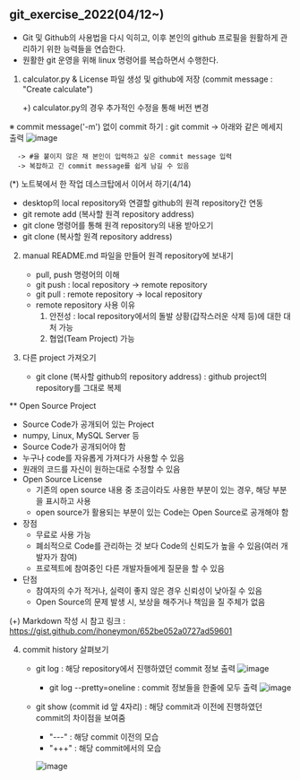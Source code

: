 ## git_exercise_2022(04/12~)

* Git 및 Github의 사용법을 다시 익히고, 이후 본인의 github 프로필을 원활하게 관리하기 위한 능력들을 연습한다.
* 원활한 git 운영을 위해 linux 명령어를 복습하면서 수행한다.

1. calculator.py & License 파일 생성 및 github에 저장 (commit message : "Create calculate")

   +) calculator.py의 경우 추가적인 수정을 통해 버전 변경

 ※ commit message('-m') 없이 commit 하기 : git commit -> 아래와 같은 메세지 출력
      ![image](https://user-images.githubusercontent.com/79882248/163896398-719fac5f-16e4-4f83-874d-1e059768d78b.png)
      
      -> #을 붙이지 않은 채 본인이 입력하고 싶은 commit message 입력
      -> 복잡하고 긴 commit message를 쉽게 남길 수 있음
      
(*) 노트북에서 한 작업 데스크탑에서 이어서 하기(4/14)
   - desktop의 local repository와 연결할 github의 원격 repository간 연동
   - git remote add (복사할 원격 repository address)
   - git clone 명령어를 통해 원격 repository의 내용 받아오기
   - git clone (복사할 원격 repository address)

2. manual README.md 파일을 만들어 원격 repository에 보내기
   - pull, push 명령어의 이해
   - git push : local repository → remote repository
   - git pull : remote repository → local repository
   - remote repository 사용 이유
     1. 안전성 : local repository에서의 돌발 상황(갑작스러운 삭제 등)에 대한 대처 가능
     2. 협업(Team Project) 가능

3. 다른 project 가져오기
   - git clone (복사할 github의 repository address) : github project의 repository를 그대로 복제

** Open Source Project
   - Source Code가 공개되어 있는 Project
   - numpy, Linux, MySQL Server 등
   - Source Code가 공개되어야 함
   - 누구나 code를 자유롭게 가져다가 사용할 수 있음
   - 원래의 코드를 자신이 원하는대로 수정할 수 있음
   - Open Source License
      - 기존의 open source 내용 중 조금이라도 사용한 부분이 있는 경우, 해당 부분을 표시하고 사용
      - open source가 활용되는 부분이 있는 Code는 Open Source로 공개해야 함
   - 장점
      - 무료로 사용 가능
      - 폐쇠적으로 Code를 관리하는 것 보다 Code의 신뢰도가 높을 수 있음(여러 개발자가 참여)
      - 프로젝트에 참여중인 다른 개발자들에게 질문을 할 수 있음
   - 단점
      - 참여자의 수가 적거나, 실력이 좋지 않은 경우 신뢰성이 낮아질 수 있음
      - Open Source의 문제 발생 시, 보상을 해주거나 책임을 질 주체가 없음

(+) Markdown 작성 시 참고 링크 : https://gist.github.com/ihoneymon/652be052a0727ad59601

4. commit history 살펴보기
   - git log : 해당 repository에서 진행하였던 commit 정보 출력
   ![image](https://user-images.githubusercontent.com/79882248/163896018-9c718af1-cbf4-41ff-9d52-372b65d2b5ac.png)

      - git log --pretty=oneline : commit 정보들을 한줄에 모두 출력
      ![image](https://user-images.githubusercontent.com/79882248/163895976-ba844d6f-2df2-4bb8-aa12-2c3a3b00f2a0.png)

   - git show (commit id 앞 4자리) : 해당 commit과 이전에 진행하였던 commit의 차이점을 보여줌
      - "---" : 해당 commit 이전의 모습
      - "+++" : 해당 commit에서의 모습

      ![image](https://user-images.githubusercontent.com/79882248/163895875-ead91e7d-b3a5-4e41-bdf8-e1b1bf28f536.png)

        

